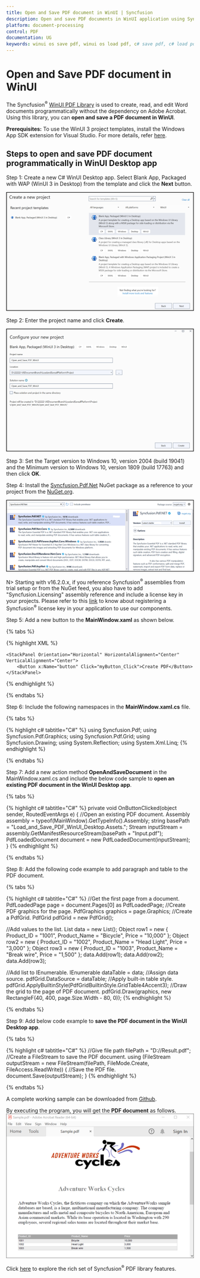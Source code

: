```yaml
---
title: Open and Save PDF document in WinUI | Syncfusion
description: Open and save PDF documents in WinUI application using Syncfusion .NET Core PDF library without the dependency of Adobe Acrobat.
platform: document-processing
control: PDF
documentation: UG
keywords: winui os save pdf, winui os load pdf, c# save pdf, c# load pdf
---
```


# Open and Save PDF document in WinUI

The Syncfusion<sup>&reg;</sup> [WinUI PDF Library](https://www.syncfusion.com/document-processing/pdf-framework/winui/pdf-library) is used to create, read, and edit Word documents programmatically without the dependency on Adobe Acrobat. Using this library, you can **open and save a PDF document in WinUI**.

**Prerequisites:**
To use the WinUI 3 project templates, install the Windows App SDK extension for Visual Studio. For more details, refer [here](https://learn.microsoft.com/en-us/windows/apps/windows-app-sdk/set-up-your-development-environment?tabs=cs-vs-community%2Ccpp-vs-community%2Cvs-2022-17-1-a%2Cvs-2022-17-1-b).


## Steps to open and save PDF document programmatically in WinUI Desktop app

Step 1: Create a new C# WinUI Desktop app. Select Blank App, Packaged with WAP (WinUI 3 in Desktop) from the template and click the **Next** button.

![WinUI App](Images/WinUI_APP.png)

Step 2: Enter the project name and click **Create**.

![WinUI Create](Images/WinUI_Create.png)

Step 3: Set the Target version to Windows 10, version 2004 (build 19041) and the Minimum version to Windows 10, version 1809 (build 17763) and then click **OK**.

Step 4: Install the [Syncfusion.Pdf.Net](https://www.nuget.org/packages/Syncfusion.Pdf.NET/) NuGet package as a reference to your project from the [NuGet.org](https://www.nuget.org/).

![WinUI NuGet package](Images/NET_NuGet_Package.png)

N> Starting with v16.2.0.x, if you reference Syncfusion<sup>&reg;</sup> assemblies from trial setup or from the NuGet feed, you also have to add "Syncfusion.Licensing" assembly reference and include a license key in your projects. Please refer to this [link](https://help.syncfusion.com/common/essential-studio/licensing/overview) to know about registering a Syncfusion<sup>&reg;</sup> license key in your application to use our components.

Step 5: Add a new button to the **MainWindow.xaml** as shown below.

{% tabs %}

{% highlight XML %}
<Window
    x:Class="Load_and_Save_PDF_WinUI_Desktop.MainWindow"
    xmlns="http://schemas.microsoft.com/winfx/2006/xaml/presentation"
    xmlns:x="http://schemas.microsoft.com/winfx/2006/xaml"
    xmlns:local="using:Load_and_Save_PDF_WinUI_Desktop"
    xmlns:d="http://schemas.microsoft.com/expression/blend/2008"
    xmlns:mc="http://schemas.openxmlformats.org/markup-compatibility/2006"
    mc:Ignorable="d">

    <StackPanel Orientation="Horizontal" HorizontalAlignment="Center" VerticalAlignment="Center">
        <Button x:Name="button" Click="myButton_Click">Create PDF</Button>
    </StackPanel>
</Window>
{% endhighlight %}

{% endtabs %}

Step 6: Include the following namespaces in the **MainWindow.xaml.cs** file.

{% tabs %}

{% highlight c# tabtitle="C#" %}
using Syncfusion.Pdf;
using Syncfusion.Pdf.Graphics;
using Syncfusion.Pdf.Grid;
using Syncfusion.Drawing;
using System.Reflection;
using System.Xml.Linq;
{% endhighlight %}

{% endtabs %}

Step 7: Add a new action method **OpenAndSaveDocument** in the MainWindow.xaml.cs and include the below code sample to **open an existing PDF document in the WinUI Desktop app**.

{% tabs %}

{% highlight c# tabtitle="C#" %}
private void OnButtonClicked(object sender, RoutedEventArgs e)
{
    //Open an existing PDF document.
    Assembly assembly = typeof(MainWindow).GetTypeInfo().Assembly;
    string basePath = "Load_and_Save_PDF_WinUI_Desktop.Assets.";
    Stream inputStream = assembly.GetManifestResourceStream(basePath + "Input.pdf");
    PdfLoadedDocument document = new PdfLoadedDocument(inputStream);
}
{% endhighlight %}

{% endtabs %}

Step 8: Add the following code example to add paragraph and table to the PDF document.

{% tabs %}

{% highlight c# tabtitle="C#" %}
//Get the first page from a document.
PdfLoadedPage page = document.Pages[0] as PdfLoadedPage;
//Create PDF graphics for the page.
PdfGraphics graphics = page.Graphics;
//Create a PdfGrid.
PdfGrid pdfGrid = new PdfGrid();

//Add values to the list.
List<object> data = new List<object>();
Object row1 = new { Product_ID = "1001", Product_Name = "Bicycle", Price = "10,000" };
Object row2 = new { Product_ID = "1002", Product_Name = "Head Light", Price = "3,000" };
Object row3 = new { Product_ID = "1003", Product_Name = "Break wire", Price = "1,500" };
data.Add(row1);
data.Add(row2);
data.Add(row3);

//Add list to IEnumerable.
IEnumerable<object> dataTable = data;
//Assign data source.
pdfGrid.DataSource = dataTable;
//Apply built-in table style.
pdfGrid.ApplyBuiltinStyle(PdfGridBuiltinStyle.GridTable4Accent3);
//Draw the grid to the page of PDF document.
pdfGrid.Draw(graphics, new RectangleF(40, 400, page.Size.Width - 80, 0));
{% endhighlight %}

{% endtabs %}

Step 9: Add below code example to **save the PDF document in the WinUI Desktop app**. 

{% tabs %}

{% highlight c# tabtitle="C#" %}
//Give file path
filePath = "D://Result.pdf"; 
//Create a FileStream to save the PDF document.
using (FileStream outputStream = new FileStream(filePath, FileMode.Create, FileAccess.ReadWrite))
{
//Save the PDF file.
document.Save(outputStream);
}
{% endhighlight %}

{% endtabs %}

A complete working sample can be downloaded from [Github](https://github.com/SyncfusionExamples/PDF-Examples/tree/master/Open%20and%20Save%20PDF%20document/WinUI/Load_and_Save_PDF_WinUI_Desktop).

By executing the program, you will get the **PDF document** as follows.
![WinUI output PDF document](Images/Open_and_save_output.png)

Click [here](https://www.syncfusion.com/document-processing/pdf-framework/winui) to explore the rich set of Syncfusion<sup>&reg;</sup> PDF library features.
